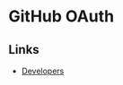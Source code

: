 # GitHub OAuth

## Links

- [Developers](https://github.com/settings/developers)

<!--
https://github.com/settings/apps/manifest
-->
